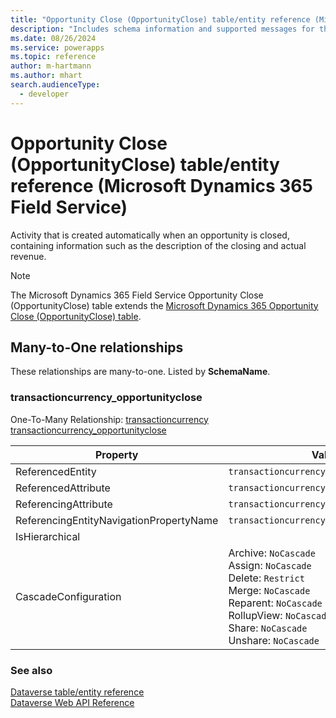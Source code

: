 ```yaml
---
title: "Opportunity Close (OpportunityClose) table/entity reference (Microsoft Dynamics 365 Field Service)"
description: "Includes schema information and supported messages for the Opportunity Close (OpportunityClose) table/entity with Microsoft Dynamics 365 Field Service."
ms.date: 08/26/2024
ms.service: powerapps
ms.topic: reference
author: m-hartmann
ms.author: mhart
search.audienceType: 
  - developer
---
```


# Opportunity Close (OpportunityClose) table/entity reference (Microsoft Dynamics 365 Field Service)

Activity that is created automatically when an opportunity is closed, containing information such as the description of the closing and actual revenue.

> [!NOTE]
> The Microsoft Dynamics 365 Field Service Opportunity Close (OpportunityClose) table extends the [Microsoft Dynamics 365 Opportunity Close (OpportunityClose) table](/dynamics365/developer/entities/opportunityclose).




## Many-to-One relationships

These relationships are many-to-one. Listed by **SchemaName**.

### <a name="BKMK_transactioncurrency_opportunityclose"></a> transactioncurrency_opportunityclose

One-To-Many Relationship: [transactioncurrency transactioncurrency_opportunityclose](transactioncurrency.md#BKMK_transactioncurrency_opportunityclose)

|Property|Value|
|---|---|
|ReferencedEntity|`transactioncurrency`|
|ReferencedAttribute|`transactioncurrencyid`|
|ReferencingAttribute|`transactioncurrencyid`|
|ReferencingEntityNavigationPropertyName|`transactioncurrencyid_opportunityclose`|
|IsHierarchical||
|CascadeConfiguration|Archive: `NoCascade`<br />Assign: `NoCascade`<br />Delete: `Restrict`<br />Merge: `NoCascade`<br />Reparent: `NoCascade`<br />RollupView: `NoCascade`<br />Share: `NoCascade`<br />Unshare: `NoCascade`|



### See also

[Dataverse table/entity reference](../about-entity-reference.md)  
[Dataverse Web API Reference](/power-apps/developer/data-platform/webapi/reference/about)   

